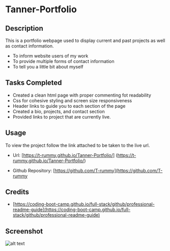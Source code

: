 # Tanner-Portfolio


## Description

This is a portfolio webpage used to display current and past projects as well as contact information.

- To inform website users of my work
- To provide multiple forms of contact information
- To tell you a little bit about myself

## Tasks Completed

- Created a clean html page with proper commenting fot readability
- Css for cohesive styling and screen size responsiveness 
- Header links to guide you to each section of the page
- Created a bio, projects, and contact section
- Provided links to project that are currently live.


## Usage

To view the project follow the link attached to be taken to the live url.

- Url: [https://t-rummy.github.io/Tanner-Portfolio/] (https://t-rummy.github.io/Tanner-Portfolio/)

-  Github Repository: [https://github.com/T-rummy](https://github.com/T-rummy


## Credits

- [https://coding-boot-camp.github.io/full-stack/github/professional-readme-guide](https://coding-boot-camp.github.io/full-stack/github/professional-readme-guide)

## Screenshot 

![alt text](/assets/images/portfolio-screenshot.jpg) 
